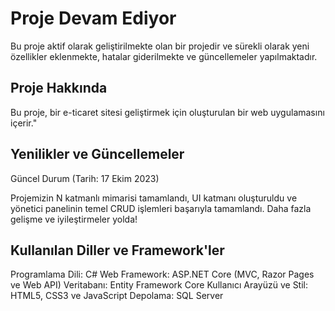 # Proje Devam Ediyor

Bu proje aktif olarak geliştirilmekte olan bir projedir ve sürekli olarak yeni özellikler eklenmekte, hatalar giderilmekte ve güncellemeler yapılmaktadır.

## Proje Hakkında

Bu proje, bir e-ticaret sitesi geliştirmek için oluşturulan bir web uygulamasını içerir."

## Yenilikler ve Güncellemeler

Güncel Durum (Tarih: 17 Ekim 2023)

Projemizin N katmanlı mimarisi tamamlandı, UI katmanı oluşturuldu ve yönetici panelinin temel CRUD işlemleri başarıyla tamamlandı. Daha fazla gelişme ve iyileştirmeler yolda!

## Kullanılan Diller ve Framework'ler

Programlama Dili: C#
Web Framework: ASP.NET Core (MVC, Razor Pages ve Web API)
Veritabanı: Entity Framework Core
Kullanıcı Arayüzü ve Stil: HTML5, CSS3 ve JavaScript
Depolama: SQL Server

